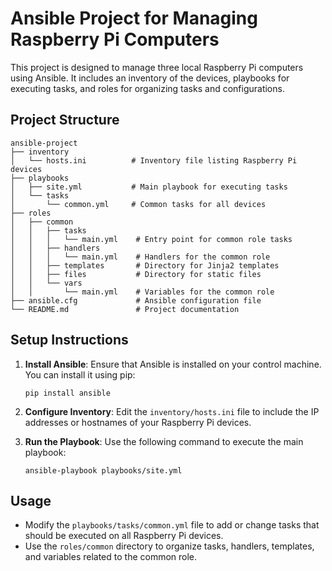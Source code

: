 # Ansible Project for Managing Raspberry Pi Computers

This project is designed to manage three local Raspberry Pi computers using Ansible. It includes an inventory of the devices, playbooks for executing tasks, and roles for organizing tasks and configurations.

## Project Structure

```
ansible-project
├── inventory
│   └── hosts.ini          # Inventory file listing Raspberry Pi devices
├── playbooks
│   ├── site.yml           # Main playbook for executing tasks
│   └── tasks
│       └── common.yml     # Common tasks for all devices
├── roles
│   ├── common
│   │   ├── tasks
│   │   │   └── main.yml    # Entry point for common role tasks
│   │   ├── handlers
│   │   │   └── main.yml    # Handlers for the common role
│   │   ├── templates       # Directory for Jinja2 templates
│   │   ├── files           # Directory for static files
│   │   └── vars
│   │       └── main.yml    # Variables for the common role
├── ansible.cfg             # Ansible configuration file
└── README.md               # Project documentation
```

## Setup Instructions

1. **Install Ansible**: Ensure that Ansible is installed on your control machine. You can install it using pip:
   ```
   pip install ansible
   ```

2. **Configure Inventory**: Edit the `inventory/hosts.ini` file to include the IP addresses or hostnames of your Raspberry Pi devices.

3. **Run the Playbook**: Use the following command to execute the main playbook:
   ```
   ansible-playbook playbooks/site.yml
   ```

## Usage

- Modify the `playbooks/tasks/common.yml` file to add or change tasks that should be executed on all Raspberry Pi devices.
- Use the `roles/common` directory to organize tasks, handlers, templates, and variables related to the common role.

